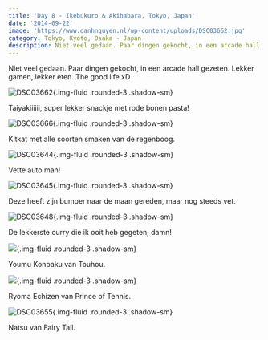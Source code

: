 ```yaml
---
title: 'Day 8 - Ikebukuro & Akihabara, Tokyo, Japan'
date: '2014-09-22'
image: 'https://www.danhnguyen.nl/wp-content/uploads/DSC03662.jpg'
category: Tokyo, Kyoto, Osaka - Japan
description: Niet veel gedaan. Paar dingen gekocht, in een arcade hall gezeten. Lekker gamen, lekker eten. The good life...
---
```


Niet veel gedaan. Paar dingen gekocht, in een arcade hall gezeten. Lekker gamen, lekker eten. The good life xD

![DSC03662](https://www.danhnguyen.nl/wp-content/uploads/DSC03662-1024x575.jpg){.img-fluid .rounded-3 .shadow-sm}

Taiyakiiiiii, super lekker snackje met rode bonen pasta!

![DSC03666](https://www.danhnguyen.nl/wp-content/uploads/DSC03666-1024x575.jpg){.img-fluid .rounded-3 .shadow-sm}

Kitkat met alle soorten smaken van de regenboog.

![DSC03644](https://www.danhnguyen.nl/wp-content/uploads/DSC03644-1024x575.jpg){.img-fluid .rounded-3 .shadow-sm}

Vette auto man!

![DSC03645](https://www.danhnguyen.nl/wp-content/uploads/DSC03645-1024x575.jpg){.img-fluid .rounded-3 .shadow-sm}

Deze heeft zijn bumper naar de maan gereden, maar nog steeds vet.

![DSC03648](https://www.danhnguyen.nl/wp-content/uploads/DSC03648-1024x575.jpg){.img-fluid .rounded-3 .shadow-sm}

De lekkerste curry die ik ooit heb gegeten, damn!

![](https://www.danhnguyen.nl/wp-content/uploads/DSC036511-575x1024.jpg){.img-fluid .rounded-3 .shadow-sm}

Youmu Konpaku van Touhou.

![](https://www.danhnguyen.nl/wp-content/uploads/DSC036521-575x1024.jpg){.img-fluid .rounded-3 .shadow-sm}

Ryoma Echizen van Prince of Tennis.

![DSC03655](https://www.danhnguyen.nl/wp-content/uploads/DSC03655-575x1024.jpg){.img-fluid .rounded-3 .shadow-sm}

Natsu van Fairy Tail.
